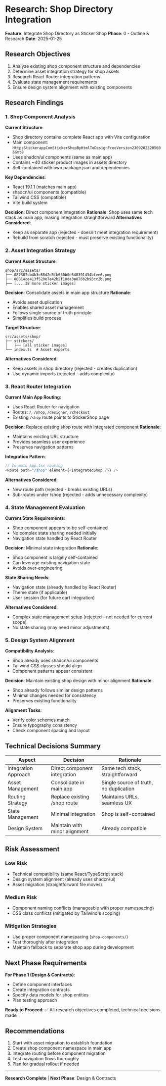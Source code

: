 # Research: Shop Directory Integration

**Feature**: Integrate Shop Directory as Sticker Shop
**Phase**: 0 - Outline & Research
**Date**: 2025-01-25

## Research Objectives

1. Analyze existing shop component structure and dependencies
2. Determine asset integration strategy for shop assets
3. Research React Router integration patterns
4. Evaluate state management requirements
5. Ensure design system alignment with existing components

## Research Findings

### 1. Shop Component Analysis

**Current Structure**:
- Shop directory contains complete React app with Vite configuration
- Main component: `HttpsStickerappComStickerShopByHtmlToDesignFreeVersion23092025205606Gmt8`
- Uses shadcn/ui components (same as main app)
- Contains ~40 sticker product images in assets directory
- Self-contained with own package.json and dependencies

**Key Dependencies**:
- React 19.1.1 (matches main app)
- shadcn/ui components (compatible)
- Tailwind CSS (compatible)
- Vite build system

**Decision**: Direct component integration
**Rationale**: Shop uses same tech stack as main app, making integration straightforward
**Alternatives Considered**: 
- Keep as separate app (rejected - doesn't meet integration requirement)
- Rebuild from scratch (rejected - must preserve existing functionality)

### 2. Asset Integration Strategy

**Current Asset Structure**:
```
shop/src/assets/
├── 087307cb4b3e88d2d5fb660b0e548391434bfee6.png
├── 08814ce413f520e7e42b2f10da3a876b2b93cc2b.png
├── [... 38 more sticker images]
```

**Decision**: Consolidate assets in main app structure
**Rationale**: 
- Avoids asset duplication
- Enables shared asset management
- Follows single source of truth principle
- Simplifies build process

**Target Structure**:
```
src/assets/shop/
├── stickers/
│   ├── [all sticker images]
└── index.ts  # Asset exports
```

**Alternatives Considered**:
- Keep assets in shop directory (rejected - creates duplication)
- Use dynamic imports (rejected - adds complexity)

### 3. React Router Integration

**Current Main App Routing**:
- Uses React Router for navigation
- Routes: `/`, `/shop`, `/designer`, `/checkout`
- Existing `/shop` route points to StickerShop page

**Decision**: Replace existing shop route with integrated component
**Rationale**:
- Maintains existing URL structure
- Provides seamless user experience
- Preserves navigation patterns

**Integration Pattern**:
```typescript
// In main App.tsx routing
<Route path="/shop" element={<IntegratedShop />} />
```

**Alternatives Considered**:
- New route path (rejected - breaks existing URLs)
- Sub-routes under /shop (rejected - adds unnecessary complexity)

### 4. State Management Evaluation

**Current State Requirements**:
- Shop component appears to be self-contained
- No complex state sharing needed initially
- Navigation state handled by React Router

**Decision**: Minimal state integration
**Rationale**:
- Shop component is largely self-contained
- Can leverage existing navigation state
- Avoids over-engineering

**State Sharing Needs**:
- Navigation state (already handled by React Router)
- Theme state (if applicable)
- User session (for future cart integration)

**Alternatives Considered**:
- Complex state management setup (rejected - not needed for current scope)
- No state sharing (may need minor adjustments)

### 5. Design System Alignment

**Compatibility Analysis**:
- Shop already uses shadcn/ui components
- Tailwind CSS classes should align
- Component patterns appear consistent

**Decision**: Maintain existing shop design with minor alignment
**Rationale**:
- Shop already follows similar design patterns
- Minimal changes needed for consistency
- Preserves existing functionality

**Alignment Tasks**:
- Verify color schemes match
- Ensure typography consistency
- Check component spacing and layout

## Technical Decisions Summary

| Aspect | Decision | Rationale |
|--------|----------|-----------|
| Integration Approach | Direct component integration | Same tech stack, straightforward |
| Asset Management | Consolidate in main app | Single source of truth, no duplication |
| Routing Strategy | Replace existing /shop route | Maintains URLs, seamless UX |
| State Management | Minimal integration | Shop is self-contained |
| Design System | Maintain with minor alignment | Already compatible |

## Risk Assessment

### Low Risk
- Technical compatibility (same React/TypeScript stack)
- Design system alignment (already uses shadcn/ui)
- Asset migration (straightforward file moves)

### Medium Risk
- Component naming conflicts (manageable with proper namespacing)
- CSS class conflicts (mitigated by Tailwind's scoping)

### Mitigation Strategies
- Use proper component namespacing (`shop-components/`)
- Test thoroughly after integration
- Maintain fallback to separate shop app during development

## Next Phase Requirements

**For Phase 1 (Design & Contracts)**:
- Define component interfaces
- Create integration contracts
- Specify data models for shop entities
- Plan testing approach

**Ready to Proceed**: ✅ All research objectives completed, technical decisions made

## Recommendations

1. Start with asset migration to establish foundation
2. Create shop component namespace in main app
3. Integrate routing before component migration
4. Test navigation flows thoroughly
5. Plan for gradual rollout if needed

---
**Research Complete** | **Next Phase**: Design & Contracts